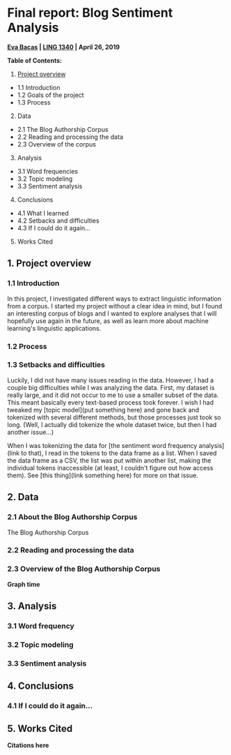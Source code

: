 # Final report: Blog Sentiment Analysis
**[Eva Bacas](https://github.com/vnbcs) | [LING 1340](https://naraehan.github.io/Data-Science-for-Linguists-2019/) | April 26, 2019**

**Table of Contents:**
1. [Project overview](##project-overview)
 + 1.1 Introduction
 + 1.2 Goals of the project
 + 1.3 Process
2. Data
 + 2.1 The Blog Authorship Corpus
 + 2.2 Reading and processing the data
 + 2.3 Overview of the corpus
3. Analysis
 + 3.1 Word frequencies
 + 3.2 Topic modeling
 + 3.3 Sentiment analysis
4. Conclusions
 + 4.1 What I learned
 + 4.2 Setbacks and difficulties
 + 4.3 If I could do it again...
5. Works Cited


## 1. Project overview

### 1.1 Introduction
In this project, I investigated different ways to extract linguistic information from a corpus. I started my project without a clear idea in mind, but I found an interesting corpus of blogs and I wanted to explore analyses that I will hopefully use again in the future, as well as learn more about machine learning's linguistic applications.

### 1.2 Process

### 1.3 Setbacks and difficulties
Luckily, I did not have many issues reading in the data. However, I had a couple big difficulties while I was analyzing the data. First, my dataset is really large, and it did not occur to me to use a smaller subset of the data. This meant basically every text-based process took forever. I wish I had tweaked my [topic model](put something here) and gone back and tokenized with several different methods, but those processes just took so long. (Well, I actually did tokenize the whole dataset twice, but then I had another issue...)

When I was tokenizing the data for [the sentiment word frequency analysis](link to that), I read in the tokens to the data frame as a list. When I saved the data frame as a CSV, the list was put within another list, making the individual tokens inaccessible (at least, I couldn't figure out how access them). See [this thing](link something here) for more on that issue.

## 2. Data

### 2.1 About the Blog Authorship Corpus

The Blog Authorship Corpus

### 2.2 Reading and processing the data

### 2.3 Overview of the Blog Authorship Corpus

**Graph time**

## 3. Analysis

### 3.1 Word frequency

### 3.2 Topic modeling

### 3.3 Sentiment analysis

## 4. Conclusions

### 4.1 If I could do it again...

## 5. Works Cited
**Citations here**
